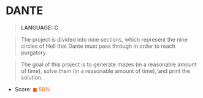 # DANTE

> __LANGUAGE: C__

> The project is divided into nine sections, which represent the nine circles of Hell that Dante must pass through in order to reach purgatory.

> The goal of this project is to generate mazes (in a reasonable amount of time), solve them (in a reasonable amount of time), and print the solution.

* Score: <span style="color:rgb(255, 80,0)">&#9724; 50% </span>

